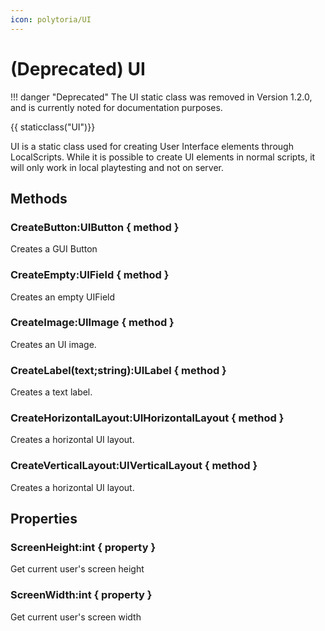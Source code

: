 ```yaml
---
icon: polytoria/UI
---
```


# (Deprecated) UI

<div data-search-exclude markdown>
!!! danger "Deprecated"
    The UI static class was removed in Version 1.2.0, and is currently noted for documentation purposes.
</div>

{{ staticclass("UI")}}

UI is a static class used for creating User Interface elements through LocalScripts. While it is possible to create UI elements in normal scripts, it will only work in local playtesting and not on server.

## Methods

### CreateButton:UIButton { method }

Creates a GUI Button

### CreateEmpty:UIField { method }

Creates an empty UIField

### CreateImage:UIImage { method }

Creates an UI image.

### CreateLabel(text;string):UILabel { method }

Creates a text label.

### CreateHorizontalLayout:UIHorizontalLayout { method }

Creates a horizontal UI layout.

### CreateVerticalLayout:UIVerticalLayout { method }

Creates a horizontal UI layout.

## Properties

### ScreenHeight:int { property }

Get current user's screen height

### ScreenWidth:int { property }

Get current user's screen width
